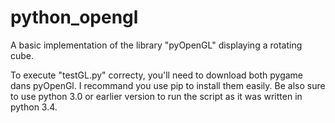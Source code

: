 # python_opengl
A basic implementation of the library "pyOpenGL" displaying a rotating cube.

To execute "testGL.py" correcty, you'll need to download both pygame dans pyOpenGl. I recommand you use pip to install them easily.
Be also sure to use python 3.0 or earlier version to run the script as it was written in python 3.4.
